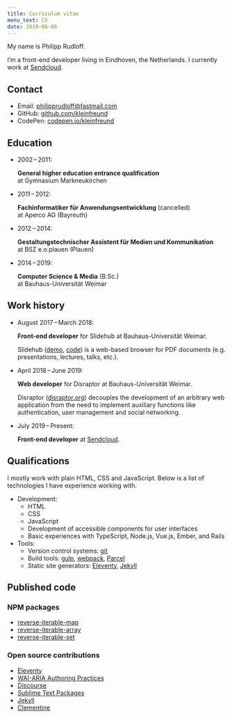 ```yaml
---
title: Curriculum vitae
menu_text: CV
date: 2019-06-06
---
```

My name is Philipp Rudloff.

I’m a front-end developer living in Eindhoven, the Netherlands. I currently work at [Sendcloud](https://sendcloud.com).



## Contact

- Email: philipprudloff@fastmail.com
- GitHub: [github.com/kleinfreund](http://github.com/kleinfreund)
- CodePen: [codepen.io/kleinfreund](https://codepen.io/kleinfreund)



## Education

- 2002 – 2011:

  **General higher education entrance qualification**<br>
  at Gymnasium Markneukirchen

- 2011 – 2012:

  **Fachinformatiker für Anwendungsentwicklung** (cancelled)<br>
  at Aperco AG (Bayreuth)

- 2012 – 2014:

  **Gestaltungstechnischer Assistent für Medien und Kommunikation**<br>
  at BSZ e.o.plauen (Plauen)

- 2014 – 2019:

  **Computer Science & Media** (B.Sc.)<br>
  at Bauhaus-Universität Weimar



## Work history

- August 2017 – March 2018:

  **Front-end developer** for Slidehub at Bauhaus-Universität Weimar.

  Slidehub ([demo](https://webis.de/slidehub), [code](https://github.com/webis-de/slidehub)) is a web-based browser for PDF documents (e.g. presentations, lectures, talks, etc.).

- April 2018 – June 2019:

  **Web developer** for Disraptor at Bauhaus-Universität Weimar.

  Disraptor ([disraptor.org](https://www.disraptor.org)) decouples the development of an arbitrary web application from the need to implement auxiliary functions like authentication, user management and social networking.

- July 2019 – Present:

  **Front-end developer** at [Sendcloud](https://sendcloud.com).



## Qualifications

I mostly work with plain HTML, CSS and JavaScript. Below is a list of technologies I have experience working with.

- Development:
  - HTML
  - CSS
  - JavaScript
  - Development of accessible components for user interfaces
  - Basic experiences with TypeScript, Node.js, Vue.js, Ember, and Rails
- Tools:
  - Version control systems: [git](https://git-scm.com)
  - Build tools: [gulp](https://gulpjs.com), [webpack](https://webpack.js.org), [Parcel](https://parceljs.org)
  - Static site generators: [Eleventy](https://11ty.io), [Jekyll](https://jekyllrb.com)



## Published code

### NPM packages

- [reverse-iterable-map](https://npmjs.com/package/reverse-iterable-map)
- [reverse-iterable-array](https://npmjs.com/package/reverse-iterable-array)
- [reverse-iterable-set](https://npmjs.com/package/reverse-iterable-set)

### Open source contributions

- [Eleventy](https://github.com/11ty/eleventy/pulls?utf8=%E2%9C%93&q=is:pr+author:kleinfreund)
- [WAI-ARIA Authoring Practices](https://github.com/w3c/aria-practices/pulls?utf8=%E2%9C%93&q=is%3Apr+author%3Akleinfreund)
- [Discourse](https://github.com/discourse/discourse/pulls?utf8=%E2%9C%93&q=is%3Apr+author%3Akleinfreund)
- [Sublime Text Packages](https://github.com/sublimehq/Packages/pulls?utf8=%E2%9C%93&q=is%3Apr+author%3Akleinfreund)
- [Jekyll](https://github.com/jekyll/jekyll/pulls?utf8=%E2%9C%93&q=is%3Apr+author%3Akleinfreund)
- [Clementine](https://github.com/clementine-player/Clementine/pulls?utf8=%E2%9C%93&q=is%3Apr+author%3Akleinfreund)
